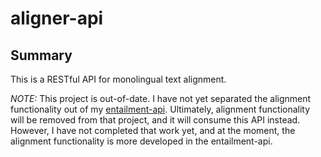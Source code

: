 aligner-api
===========

Summary
-------

This is a RESTful API for monolingual text alignment.


*NOTE:* This project is out-of-date. I have not yet separated the alignment functionality out of my 
[entailment-api](https://github.com/gavinmh/entailment-api). Ultimately, alignment functionality will be removed from
that project, and it will consume this API instead. However, I have not completed that work yet, and at the moment, the
alignment functionality is more developed in the entailment-api.
